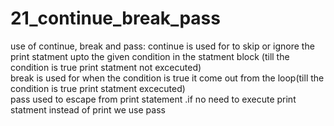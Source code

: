 # 21_continue_break_pass
use of continue, break  and pass:
continue is used for to skip or ignore the print statment upto the given condition in the statment block (till the condition is true print statment not excecuted)<br>
break is used for when the condition is true it come out from the loop(till the condition is true print statment  excecuted)<br>
pass used to escape from print statement .if no need to execute print statment instead of print we use pass 

